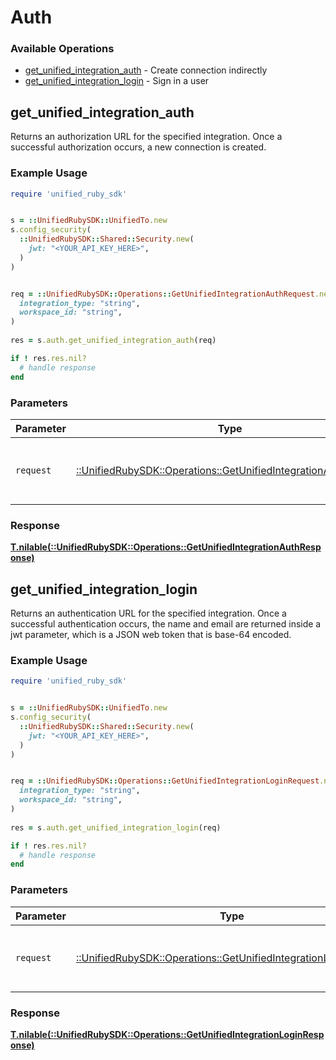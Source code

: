 # Auth


### Available Operations

* [get_unified_integration_auth](#get_unified_integration_auth) - Create connection indirectly
* [get_unified_integration_login](#get_unified_integration_login) - Sign in a user

## get_unified_integration_auth

Returns an authorization URL for the specified integration.  Once a successful authorization occurs, a new connection is created.

### Example Usage

```ruby
require 'unified_ruby_sdk'


s = ::UnifiedRubySDK::UnifiedTo.new
s.config_security(
  ::UnifiedRubySDK::Shared::Security.new(
    jwt: "<YOUR_API_KEY_HERE>",
  )
)


req = ::UnifiedRubySDK::Operations::GetUnifiedIntegrationAuthRequest.new(
  integration_type: "string",
  workspace_id: "string",
)
    
res = s.auth.get_unified_integration_auth(req)

if ! res.res.nil?
  # handle response
end

```

### Parameters

| Parameter                                                                                                                     | Type                                                                                                                          | Required                                                                                                                      | Description                                                                                                                   |
| ----------------------------------------------------------------------------------------------------------------------------- | ----------------------------------------------------------------------------------------------------------------------------- | ----------------------------------------------------------------------------------------------------------------------------- | ----------------------------------------------------------------------------------------------------------------------------- |
| `request`                                                                                                                     | [::UnifiedRubySDK::Operations::GetUnifiedIntegrationAuthRequest](../../models/operations/getunifiedintegrationauthrequest.md) | :heavy_check_mark:                                                                                                            | The request object to use for the request.                                                                                    |


### Response

**[T.nilable(::UnifiedRubySDK::Operations::GetUnifiedIntegrationAuthResponse)](../../models/operations/getunifiedintegrationauthresponse.md)**


## get_unified_integration_login

Returns an authentication URL for the specified integration.  Once a successful authentication occurs, the name and email are returned inside a jwt parameter, which is a JSON web token that is base-64 encoded.

### Example Usage

```ruby
require 'unified_ruby_sdk'


s = ::UnifiedRubySDK::UnifiedTo.new
s.config_security(
  ::UnifiedRubySDK::Shared::Security.new(
    jwt: "<YOUR_API_KEY_HERE>",
  )
)


req = ::UnifiedRubySDK::Operations::GetUnifiedIntegrationLoginRequest.new(
  integration_type: "string",
  workspace_id: "string",
)
    
res = s.auth.get_unified_integration_login(req)

if ! res.res.nil?
  # handle response
end

```

### Parameters

| Parameter                                                                                                                       | Type                                                                                                                            | Required                                                                                                                        | Description                                                                                                                     |
| ------------------------------------------------------------------------------------------------------------------------------- | ------------------------------------------------------------------------------------------------------------------------------- | ------------------------------------------------------------------------------------------------------------------------------- | ------------------------------------------------------------------------------------------------------------------------------- |
| `request`                                                                                                                       | [::UnifiedRubySDK::Operations::GetUnifiedIntegrationLoginRequest](../../models/operations/getunifiedintegrationloginrequest.md) | :heavy_check_mark:                                                                                                              | The request object to use for the request.                                                                                      |


### Response

**[T.nilable(::UnifiedRubySDK::Operations::GetUnifiedIntegrationLoginResponse)](../../models/operations/getunifiedintegrationloginresponse.md)**

